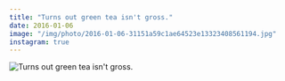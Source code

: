 ```yaml
---
title: "Turns out green tea isn't gross."
date: 2016-01-06
image: "/img/photo/2016-01-06-31151a59c1ae64523e13323408561194.jpg"
instagram: true
---
```


![Turns out green tea isn't gross.](/img/photo/2016-01-06-31151a59c1ae64523e13323408561194.jpg)
